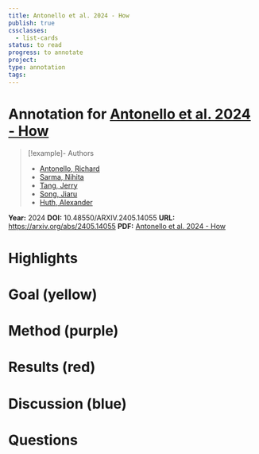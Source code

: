 ```yaml
---
title: Antonello et al. 2024 - How
publish: true
cssclasses:
  - list-cards
status: to read
progress: to annotate
project:
type: annotation
tags:
---
```

# Annotation for [Antonello et al. 2024 - How](Papers/References/Antonello%20et%20al.%202024%20-%20How)

> [!example]- Authors
> - [Antonello, Richard](Papers/People/Antonello%20Richard)
> - [Sarma, Nihita](Papers/People/Sarma%20Nihita)
> - [Tang, Jerry](Papers/People/Tang%20Jerry)
> - [Song, Jiaru](Papers/People/Song%20Jiaru)
> - [Huth, Alexander](Papers/People/Huth%20Alexander)

**Year:** 2024
**DOI:** 10.48550/ARXIV.2405.14055
**URL:** https://arxiv.org/abs/2405.14055
**PDF:** [Antonello et al. 2024 - How](Papers/PDFs/Antonello%20et%20al.%202024%20-%20How%20Many%20Bytes%20Can%20You%20Take%20Out%20Of%20Brain-To-Text%20Decoding.pdf)

# Highlights


# Goal (yellow)


# Method (purple)


# Results (red)


# Discussion (blue)


# Questions

